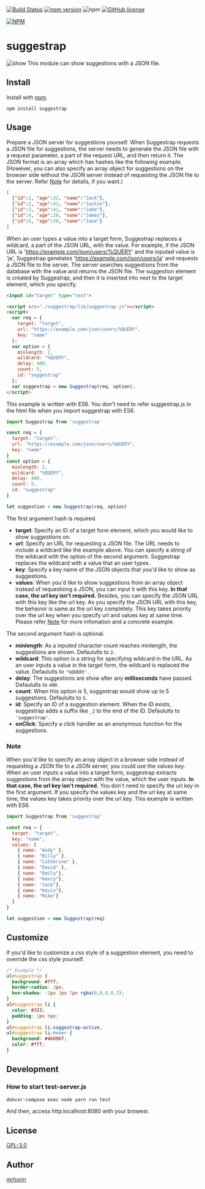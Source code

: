 [![Build Status](https://travis-ci.org/mrhorin/suggestrap.svg?branch=master)](https://travis-ci.org/mrhorin/suggestrap)
[![npm version](https://badge.fury.io/js/suggestrap.svg)](https://badge.fury.io/js/suggestrap)
![npm](https://img.shields.io/npm/dt/suggestrap.svg)
[![GitHub license](https://img.shields.io/badge/license-GPLv3-blue.svg)](https://raw.githubusercontent.com/mrhorin/suggestrap/master/LICENSE)

[![NPM](https://nodei.co/npm/suggestrap.png)](https://nodei.co/npm/suggestrap/)

# suggestrap
![show](https://user-images.githubusercontent.com/6502717/49056240-4c7db100-f23e-11e8-9a2e-863f59ad84a7.gif)
This module can show suggestions with a JSON file.

## Install
Install with [npm](https://www.npmjs.com/).
```
npm install suggestrap
```

## Usage
Prepare a JSON server for suggestions yourself. When Suggestrap requests a JSON file for suggestions, the server needs to generate the JSON file with a request parameter, a part of the request URL, and then return it. The JSON format is an array which has hashes like the following example. (However, you can also specify an array object for suggestions on the browser side without the JSON server instead of requesting the JSON file to the server. Refer [Note](#note) for details, if you want.)
```json
[
  {"id":1, "age":32, "name":"Jack"},
  {"id":2, "age":41, "name":"Jackie"},
  {"id":3, "age":41, "name":"Jake"},
  {"id":4, "age":20, "name":"James"},
  {"id":5, "age":28, "name":"Jane"}
]
```
When an user types a value into a target form, Suggestrap replaces a wildcard, a part of the JSON URL, with the value. For example, if the JSON URL is 'https://example.com/json/users/%QUERY' and the inputed value is 'ja', Suggestrap genetates 'https://example.com/json/users/ja' and requests a JSON file to the server. The server searches suggestions from the database with the value and returns the JSON file. The suggestion element is created by Suggestrap, and then it is inserted into next to the target element, which you specify.
```html
<input id="target" type="text">

<script src="./suggestrap/lib/suggestrap.js"></script>
<script>
  var req = {
    target: "target",
    url: "https://example.com/json/users/%QUERY",
    key: "name"
  };
  var option = {
    minlength: 2,
    wildcard: "%QUERY",
    delay: 400,
    count: 5,
    id: "suggestrap"
  };
  var suggestrap = new Suggestrap(req, option);
</script>
```
This example is written with ES6. You don't need to refer suggestrap.js in the html file when you import suggestrap with ES6.
```javascript
import Suggestrap from 'suggestrap'

const req = {
  target: "target",
  url: "https://example.com/json/users/%QUERY",
  key: "name"
}
const option = {
  minlength: 2,
  wildcard: "%QUERY",
  delay: 400,
  count: 5,
  id: "suggestrap"
}

let suggestion = new Suggestrap(req, option)
```
The first argument hash is required.
- **target**: Specify an ID of a target form element, which you would like to show suggestions on.
- **url**: Specify an URL for requesting a JSON file. The URL needs to include a wildcard like the example above. You can specify a string of the wildcard with the option of the second argument. Suggestrap replaces the wildcard with a value that an user types.
- **key**: Specify a key name of the JSON objects that you'd like to show as suggestions.
- **values**: When you'd like to show suggestions from an array object instead of requestiong a JSON, you can input it with this key. **In that case, the url key isn't required.** Besides, you can specify the JSON URL with this key like the url key. As you specify the JSON URL with this key, the behavior is same as the url key completely. This key takes priority over the url key when you specify url and values key at same time. Please refer [Note](#note)  for more infomation and a concrete example.

The second argument hash is optional.
- **minlength**: As a inputed character count reaches minlength, the suggestions are shown. Defaulults to `2`.
- **wildcard**: This option is a string for specifying wildcard in the URL. As an user inputs a value in the target form, the wildcard is replaced the value. Defaulults to `'%QUERY'`.
- **delay**: The suggestions are show after any **milliseconds** have passed. Defaulults to `400`.
- **count**: When this option is 5, suggestrap would show up to 5 suggestions. Defaulults to `5`.
- **id**: Specify an ID of a suggestion element. When the ID exists, suggestrap adds a suffix like `_2` to the end of the ID. Defaulults to `'suggestrap'`.
- **onClick**: Specify a click handler as an anonymous function for the suggestions.

### Note
When you'd like to specify an array object in a browser side instead of requesting a JSON file to a JSON server, you could use the values key. When an user inputs a value into a target form, suggestrap extracts suggestions from the array object with the value, which the user inputs. **In that case, the url key isn't required.** You don't need to specify the url key in the first argument. If you specify the values key and the url key at same time, the values key takes priority over the url key. This example is written with ES6.
```javascript
import Suggestrap from 'suggestrap'

const req = {
  target: "target",
  key: "name",
  values: [
    { name: "Andy" },
    { name: "Billy" },
    { name: "Catherine" },
    { name: "David" },
    { name: "Emily"},
    { name: "Henry"},
    { name: "Jack"},
    { name: "Kevin"},
    { name: "Mike"}
  ]
}

let suggestion = new Suggestrap(req)
```

## Customize
If you'd like to customize a css style of a suggestion element, you need to override the css style yourself.
```css
/* Example */
ul#suggestrap {
  background: #fff;
  border-radius: 3px;
  box-shadow: -2px 2px 7px rgba(0,0,0,0.3);
}
ul#suggestrap li {
  color: #333;
  padding: 1px 6px;
}
ul#suggestrap li.suggestrap-active,
ul#suggestrap li:hover {
  background: #4b89bf;
  color: #fff;
}
```

## Development

### How to start test-server.js
```bash
dokcer-compose exec node yarn run test
```
And then, access http:localhost:8080 with your browesr.

## License
[GPL-3.0](https://opensource.org/licenses/GPL-3.0)

## Author
[mrhorin](https://github.com/mrhorin)
